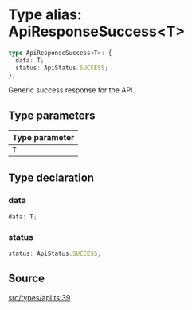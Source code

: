# Type alias: ApiResponseSuccess\<T\>

```ts
type ApiResponseSuccess<T>: {
  data: T;
  status: ApiStatus.SUCCESS;
};
```

Generic success response for the API.

## Type parameters

| Type parameter |
| :------ |
| `T` |

## Type declaration

### data

```ts
data: T;
```

### status

```ts
status: ApiStatus.SUCCESS;
```

## Source

[src/types/api.ts:39](https://github.com/torque-labs/torque-ts-sdk/blob/3bb7686d9ca1711cb29a16a45efd25d459673e82/src/types/api.ts#L39)
